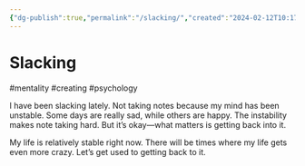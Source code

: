 ```yaml
---
{"dg-publish":true,"permalink":"/slacking/","created":"2024-02-12T10:17:26.828+09:00","updated":"2024-02-12T10:23:52.568+09:00"}
---
```


# Slacking

#mentality #creating #psychology 

I have been slacking lately. Not taking notes because my mind has been unstable. Some days are really sad, while others are happy. The instability makes note taking hard. But it’s okay—what matters is getting back into it.

My life is relatively stable right now. There will be times where my life gets even more crazy. Let’s get used to getting back to it.